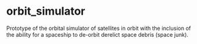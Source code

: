# orbit_simulator
Prototype of the orbital simulator of satellites in orbit with the inclusion of the ability for a spaceship to de-orbit derelict space debris (space junk).
